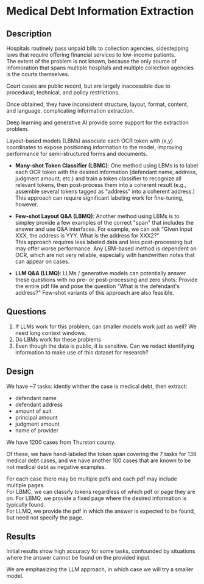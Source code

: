 # Medical Debt Information Extraction

## Description

Hospitals routinely pass unpaid bills to collection agencies, sidestepping laws that require offering financial services to low-income patients.  
The extent of the problem is not known, because the only source of infomoration that spans multiple hospitals and multiple collection agencies is the courts themselves.

Court cases are public record, but are largely inaccessible due to procedural, technical, and policy restrictions.  

Once obtained, they have inconsistent structure, layout, format, content, and language, complicating information extraction.

Deep learning and generative AI provide some support for the extraction problem.  

Layout-based models (LBMs) associate each OCR token with (x,y) coordinates to expose positioning information to the model, improving performance for semi-structured forms and documents.

- **Many-shot Token Classifier (LBMC)**: One method using LBMs is to label each OCR token with the desired information (defendant name, address, judgment amount, etc.) and train a token 
classifier to recognize all relevant tokens, then post-process them into a coherent result (e.g., assemble several tokens tagged as "address" into a coherent address.) This approach can require significant labeling work for fine-tuning, however.  

- **Few-shot Layout Q&A (LBMQ)**: Another method using LBMs is to simpley provide a few examples of the correct "span" that includes the answer and use Q&A interfaces. 
For example, we can ask "Given input XXX, the address is YYY.  What is the address for XXX2?"  
This approach requires less labeled data and less post-processing but may offer worse performance.  Any LBM-based method is dependent on OCR, which are not very reliable, especially with handwritten notes that can appear on cases.

- **LLM Q&A (LLMQ)**: LLMs / generative models can potentially answer these questions with no pre- or post-processing and zero shots: 
Provide the entire pdf file and pose the question "What is the defendant's address?"  Few-shot variants of this approach are also feasible.


## Questions

1. If LLMs work for this problem, can smaller models work just as well?  We need long context windows.
2. Do LBMs work for these problems
3. Even though the data is public, it is sensitive.  Can we redact identifying information to make use of this dataset for research?


## Design

We have ~7 tasks: identiy whther the case is medical debt, then extract: 
- defendant name
- defendant address
- amount of suit
- principal amount
- judgment amount
- name of provider

We have 1200 cases from Thurston county.

Of these, we have hand-labeled the token span covering the 7 tasks for 138 medical debt cases, and we have another 100 cases that are known to be not medical debt as negative examples.

For each case there may be multiple pdfs and each pdf may include multiple pages.  
For LBMC, we can classify tokens regardless of which pdf or page they are on. 
For LBMQ, we provide a fixed page where the desired information is typically found.   
For LLMQ, we provide the pdf in which the answer is expected to be found, but need not specify the page.

## Results

Initial results show high accuracy for some tasks, confounded by situations where the answer cannot be found on the provided input.

We are emphasizing the LLM approach, in which case we will try a smaller model.



